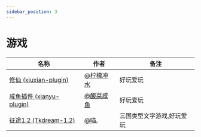 ```yaml
---
sidebar_position: 3
---
```


# 游戏


| 名称  |  作者  | 备注  |
|-------| ----- |------ |
|[修仙 (xiuxian-plugin)](https://github.com/ningmengchongshui/xiuxian-plugin)|[@柠檬冲水](https://github.com/ningmengchongshui)|好玩爱玩|
|[咸鱼插件 (xianyu-plugin)](https://gitee.com/suancaixianyu/xianyu-plugin-v4)|[@酸菜咸鱼](https://github.com/suancaixianyu)|好玩爱玩|
|[征途1.2 (Tkdream-1.2)](https://gitee.com/AAmiaom/Tkdream-1.2)|[@喵.](https://gitee.com/AAmiaom)|三国类型文字游戏,好玩爱玩|
